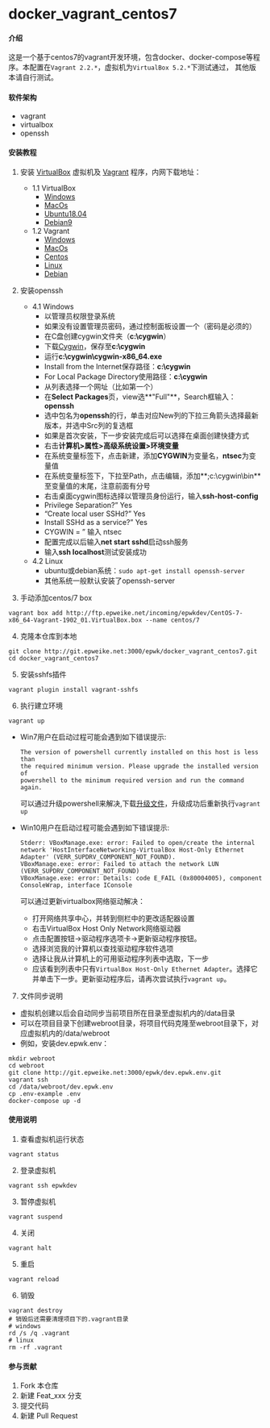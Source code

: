 # docker_vagrant_centos7

#### 介绍
这是一个基于centos7的vagrant开发环境，包含docker、docker-compose等程序。本配置在`Vagrant 2.2.*`，虚拟机为`VirtualBox 5.2.*`下测试通过，
其他版本请自行测试。

#### 软件架构
- vagrant
- virtualbox
- openssh

#### 安装教程

1. 安装 [VirtualBox](https://www.oracle.com/technetwork/cn/server-storage/virtualbox/downloads/index.html) 虚拟机及 [Vagrant](https://www.vagrantup.com/downloads.html) 程序，内网下载地址：
    - 1.1 VirtualBox
        * [Windows](http://ftp.epweike.net/incoming/epwkdev/virtualbox/VirtualBox-5.2.14-123301-Win.exe)
        * [MacOs](http://ftp.epweike.net/incoming/epwkdev/virtualbox/VirtualBox-5.2.14-123301-OSX.dmg)
        * [Ubuntu18.04](http://ftp.epweike.net/incoming/epwkdev/virtualbox/virtualbox-5.2_5.2.14-123301~Ubuntu~18.04_amd64.deb)
        * [Debian9](http://ftp.epweike.net/incoming/epwkdev/virtualbox/virtualbox-5.2_5.2.14-123301~Debian~stretch_amd64.deb)
    - 1.2 Vagrant
        * [Windows](http://ftp.epweike.net/incoming/epwkdev/vagrant/vagrant_2.2.4_x86_64.msi)
        * [MacOs](http://ftp.epweike.net/incoming/epwkdev/vagrant/vagrant_2.2.4_x86_64.dmg)
        * [Centos](http://ftp.epweike.net/incoming/epwkdev/vagrant/vagrant_2.2.4_x86_64.rpm)
        * [Linux](http://ftp.epweike.net/incoming/epwkdev/vagrant/vagrant_2.2.4_linux_amd64.zip)
        * [Debian](http://ftp.epweike.net/incoming/epwkdev/vagrant/vagrant_2.2.4_x86_64.deb)

2. 安装openssh
    - 4.1 Windows
        * 以管理员权限登录系统
        * 如果没有设置管理员密码，通过控制面板设置一个（密码是必须的）
        * 在C盘创建cygwin文件夹（**c:\cygwin**）
        * 下载[Cygwin](http://ftp.epweike.net/incoming/epwkdev/cygwin-x86_64.exe)，保存至**c:\cygwin**
        * 运行**c:\cygwin\cygwin-x86_64.exe**
        * Install from the Internet保存路径：**c:\cygwin**
        * For Local Package Directory使用路径：**c:\cygwin**
        * 从列表选择一个网址（比如第一个）
        * 在**Select Packages**页，view选**"Full"**，Search框输入：**openssh**
        * 选中包名为**openssh**的行，单击对应New列的下拉三角箭头选择最新版本，并选中Src列的复选框
        * 如果是首次安装，下一步安装完成后可以选择在桌面创建快捷方式
        * 右击**计算机>属性>高级系统设置>环境变量**
        * 在系统变量标签下，点击新建，添加**CYGWIN**为变量名，**ntsec**为变量值
        * 在系统变量标签下，下拉至Path，点击编辑，添加**;c:\cygwin\bin**至变量值的末尾，注意前面有分号
        * 右击桌面cygwin图标选择以管理员身份运行，输入**ssh-host-config**
        * Privilege Separation?” Yes
        * “Create local user SSHd?” Yes
        * Install SSHd as a service?” Yes
        * CYGWIN = ” 输入 ntsec
        * 配置完成以后输入**net start sshd**启动ssh服务
        * 输入**ssh localhost**测试安装成功
    - 4.2 Linux
        * ubuntu或debian系统：`sudo apt-get install openssh-server`
        * 其他系统一般默认安装了openssh-server

3. 手动添加centos/7 box
```
vagrant box add http://ftp.epweike.net/incoming/epwkdev/CentOS-7-x86_64-Vagrant-1902_01.VirtualBox.box --name centos/7
```

4. 克隆本仓库到本地
```
git clone http://git.epweike.net:3000/epwk/docker_vagrant_centos7.git
cd docker_vagrant_centos7
```

5. 安装sshfs插件
```
vagrant plugin install vagrant-sshfs
```

6. 执行建立环境
```
vagrant up
```

- Win7用户在启动过程可能会遇到如下错误提示:
    ```
    The version of powershell currently installed on this host is less than
    the required minimum version. Please upgrade the installed version of
    powershell to the minimum required version and run the command again.
    ```
    可以通过升级powershell来解决,下载[升级文件](http://download.microsoft.com/download/E/7/6/E76850B8-DA6E-4FF5-8CCE-A24FC513FD16/Windows6.1-KB2506143-x64.msu)，升级成功后重新执行`vagrant up`

- Win10用户在启动过程可能会遇到如下错误提示:
    ```
    Stderr: VBoxManage.exe: error: Failed to open/create the internal network 'HostInterfaceNetworking-VirtualBox Host-Only Ethernet Adapter' (VERR_SUPDRV_COMPONENT_NOT_FOUND).
    VBoxManage.exe: error: Failed to attach the network LUN (VERR_SUPDRV_COMPONENT_NOT_FOUND)
    VBoxManage.exe: error: Details: code E_FAIL (0x80004005), component ConsoleWrap, interface IConsole
    ```
    可以通过更新virtualbox网络驱动解决：
    * 打开网络共享中心，并转到侧栏中的更改适配器设置
    * 右击VirtualBox Host Only Network网络驱动器
    * 点击配置按钮->驱动程序选项卡->更新驱动程序按钮。
    * 选择浏览我的计算机以查找驱动程序软件选项
    * 选择让我从计算机上的可用驱动程序列表中选取，下一步
    * 应该看到列表中只有`VirtualBox Host-Only Ethernet Adapter`。选择它并单击下一步。更新驱动程序后，请再次尝试执行`vagrant up`。

7. 文件同步说明
- 虚拟机创建以后会自动同步当前项目所在目录至虚拟机内的/data目录
- 可以在项目目录下创建webroot目录，将项目代码克隆至webroot目录下，对应虚拟机内的/data/webroot
- 例如，安装dev.epwk.env：

```
mkdir webroot
cd webroot
git clone http://git.epweike.net:3000/epwk/dev.epwk.env.git
vagrant ssh
cd /data/webroot/dev.epwk.env
cp .env-example .env
docker-compose up -d
```

#### 使用说明

1. 查看虚拟机运行状态
```
vagrant status
```

2. 登录虚拟机
```
vagrant ssh epwkdev
```

3. 暂停虚拟机
```
vagrant suspend
```

4. 关闭
```
vagrant halt
```

5. 重启
```
vagrant reload
```

6. 销毁
```
vagrant destroy
# 销毁后还需要清理项目下的.vagrant目录
# windows
rd /s /q .vagrant
# linux
rm -rf .vagrant
```

#### 参与贡献

1. Fork 本仓库
2. 新建 Feat_xxx 分支
3. 提交代码
4. 新建 Pull Request
